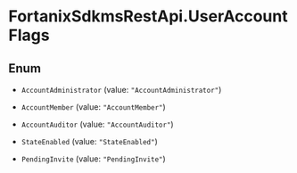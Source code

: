 # FortanixSdkmsRestApi.UserAccountFlags

## Enum


* `AccountAdministrator` (value: `"AccountAdministrator"`)

* `AccountMember` (value: `"AccountMember"`)

* `AccountAuditor` (value: `"AccountAuditor"`)

* `StateEnabled` (value: `"StateEnabled"`)

* `PendingInvite` (value: `"PendingInvite"`)


